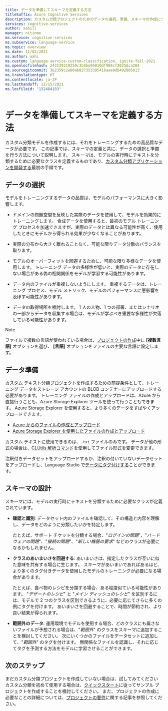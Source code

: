 ```yaml
---
title: データを準備してスキーマを定義する方法
titleSuffix: Azure Cognitive Services
description: カスタム分類プロジェクトのためのデータの選択、準備、スキーマの作成について説明します。
services: cognitive-services
author: aahill
manager: nitinme
ms.service: cognitive-services
ms.subservice: language-service
ms.topic: overview
ms.date: 11/02/2021
ms.author: aahi
ms.custom: language-service-custom-classification, ignite-fall-2021
ms.openlocfilehash: 243139219259c3b4be95010df988cf30256ca204
ms.sourcegitcommit: 362359c2a00a6827353395416aae9db492005613
ms.translationtype: HT
ms.contentlocale: ja-JP
ms.lasthandoff: 11/15/2021
ms.locfileid: "132484103"
---
```

# <a name="how-to-prepare-data-and-define-a-schema"></a>データを準備してスキーマを定義する方法

カスタム分類モデルを作成するには、それをトレーニングするための高品質なデータが必要です。 この記事では、スキーマの定義と共に、データの選択と準備を行う方法について説明します。 スキーマは、モデルの実行時にテキストを分類するために必要なクラスを定義するものであり、[カスタム分類アプリケーションを開発する](../overview.md#project-development-lifecycle)最初の手順です。


## <a name="data-selection"></a>データの選択

モデルをトレーニングするデータの品質は、モデルのパフォーマンスに大きく影響します。

* ドメインの問題空間を反映した実際のデータを使用して、モデルを効果的にトレーニングします。 合成データを使用すると、最初のモデル トレーニング プロセスを加速できますが、実際のデータとは異なる可能性が高く、使用したときにモデルから得られる効果が少なくなることがあります。

* 実際の分布から大きく離れることなく、可能な限りデータ分散のバランスを取ります。

* モデルのオーバーフィットを回避するために、可能な限り多様なデータを使用します。 トレーニング データの多様性が低いと、実際のデータに存在しない場合がある偽の相関関係をモデルが学習する可能性があります。 
 
* データ内のファイルが重複しないようにします。 重複するデータは、トレーニング プロセス、モデル メトリック、モデルのパフォーマンスに悪影響を及ぼす可能性があります。 

* データの取得場所を検討します。 1 人の人物、1 つの部署、またはシナリオの一部からデータを収集する場合は、モデルが学ぶべき重要な多様性が欠落している可能性があります。 

> [!NOTE]
> ファイルで複数の言語が使われている場合は、[プロジェクトの作成](../quickstart.md)中に **[複数言語]** オプションを選び、 **[言語]** オプションをファイルの主要な言語に設定します。

## <a name="data-preparation"></a>データ準備

カスタム テキスト分類プロジェクトを作成するための前提条件として、トレーニング データをストレージ アカウントの BLOB コンテナーにアップロードする必要があります。 トレーニング ファイルの作成とアップロードは、Azure から直接行うことも、Azure Storage Explorer ツールを使って行うこともできます。 Azure Storage Explorer を使用すると、より多くのデータをすばやくアップロードできます。  

* [Azure からのファイルの作成とアップロード](/azure/storage/blobs/storage-quickstart-blobs-portal#create-a-container)
* [Azure Storage Explorer を使用したファイルの作成とアップロード](/azure/vs-azure-tools-storage-explorer-blobs)

カスタム テキストに使用できるのは、`.txt` ファイルのみです。 データが他の形式の場合は、[CLUtils 解析コマンド](https://github.com/microsoft/CognitiveServicesLanguageUtilities/blob/main/CustomTextAnalytics.CLUtils/Solution/CogSLanguageUtilities.ViewLayer.CliCommands/Commands/ParseCommand/README.md)を使用してファイル形式を変更できます。

 注釈付きデータセットをアップロードするか、注釈の付いていないデータセットをアップロードし、Language Studio で[データにタグ付けする](../how-to/tag-data.md)ことができます。 
 
## <a name="schema-design"></a>スキーマの設計

スキーマには、モデルの実行時にテキストを分類するために必要なクラスが定義されています。

* **確認と識別**: データセット内のファイルを確認して、その構造と内容を理解し、データをどのように分類したいかを特定します。 

    たとえば、サポート チケットを分類する場合、"*ログインの問題*"、"*ハードウェアの問題*"、"*接続の問題*"、"*新しい機器の要求*" などのクラスが必要になるかもしれません。

* **クラスのあいまいさを回避する**: あいまいさは、指定したクラスが互いに似た意味を共有する場合に生じます。 スキーマがあいまいであればあるほど、より多くのタグ付きデータを使用したモデルのトレーニングが必要になる場合があります。  

    たとえば、食べ物のレシピを分類する場合、ある程度似ている可能性があります。 "*デザートのレシピ*" と "*メイン ディッシュのレシピ*" を区別するには、モデルで 2 つのクラスを区別できるように、必要に応じてさらに多くの例にタグを付けます。 あいまいさを回避することで、時間が節約され、より良い結果が得られます。 

* **範囲外のデータ**: 運用環境でモデルを使用する場合、どのクラスにも属さないファイルが予想される場合は、"*範囲外*" のクラスをスキーマに追加することを検討してください。 次にいくつかのファイルをデータセットに追加して、"*範囲外*" のタグを付けます。 無関係なファイルを認識し、それに応じてタグを予測する方法をモデルに学習させることができます。

## <a name="next-steps"></a>次のステップ

まだカスタム分類プロジェクトを作成していない場合は、試してみてください カスタム分類を初めて使用する場合は、[クイックスタート](../quickstart.md)に従ってサンプル プロジェクトを作成することを検討してください。 また、プロジェクトの作成に必要なことの詳細については、[プロジェクトの要件](../how-to/create-project.md)に関する記事を参照してください。 
